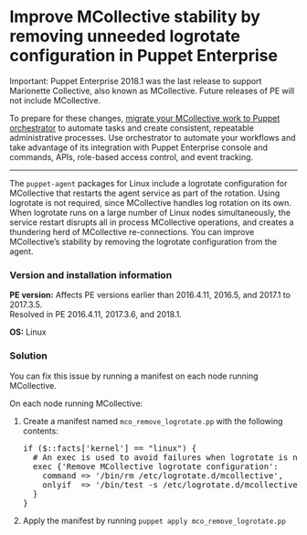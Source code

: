 # Improve MCollective stability by removing unneeded logrotate configuration  in Puppet Enterprise
<p>Important: Puppet Enterprise 2018.1 was the last release to support Marionette Collective, also known as MCollective. Future releases of PE will not include MCollective. </p>
<p>To prepare for these changes, <a title="Migrate MCollective" href="https://github.com/puppetlabs/docs-archive/blob/main/pe/2018.1/migrating_from_mcollective_to_orchestrator.md">migrate your MCollective work to Puppet orchestrator</a> to automate tasks and create consistent, repeatable administrative processes. Use orchestrator to automate your workflows and take advantage of its integration with Puppet Enterprise console and commands, APIs, role-based access control, and event tracking.</p>
<hr>
<p>The <code>puppet-agent</code> packages for Linux include a logrotate configuration for MCollective that restarts the agent service as part of the rotation. Using logrotate is not required, since MCollective handles log rotation on its own. When logrotate runs on a large number of Linux nodes simultaneously, the service restart disrupts all in process MCollective operations, and creates a thundering herd of MCollective re-connections. You can improve MCollective’s stability by removing the logrotate configuration from the agent.</p>
<h3 id="version-and-installation-information">Version and installation information</h3>
<p><strong>PE version:</strong> Affects PE versions earlier than 2016.4.11, 2016.5, and 2017.1 to 2017.3.5.<br>Resolved in PE 2016.4.11, 2017.3.6, and 2018.1.</p>
<p><strong>OS:</strong> Linux</p>
<h3 id="solution">Solution</h3>
<p>You can fix this issue by running a manifest on each node running MCollective.</p>
<p>On each node running MCollective:</p>
<ol style="list-style-type: decimal;">
<li>
<p>Create a manifest named <code>mco_remove_logrotate.pp</code> with the following contents:</p>
<pre>if ($::facts['kernel'] == "linux") {
  # An exec is used to avoid failures when logrotate is not installed.
  exec {'Remove MCollective logrotate configuration':
    command =&gt; '/bin/rm /etc/logrotate.d/mcollective',
    onlyif  =&gt; '/bin/test -s /etc/logrotate.d/mcollective',
  }
}</pre>
</li>
<li>
<p>Apply the manifest by running <code>puppet apply mco_remove_logrotate.pp</code></p>
</li>
</ol>
